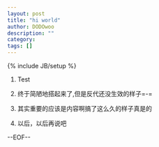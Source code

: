 ```yaml
---
layout: post
title: "hi world"
author: DODOwoo
description: ""
category: 
tags: []
---
```

{% include JB/setup %}

1. Test

2. 终于简陋地搭起来了,但是反代还没生效的样子=-=

3. 其实重要的应该是内容啊搞了这么久的样子真是的

4. 以后，以后再说吧

 --EOF--
